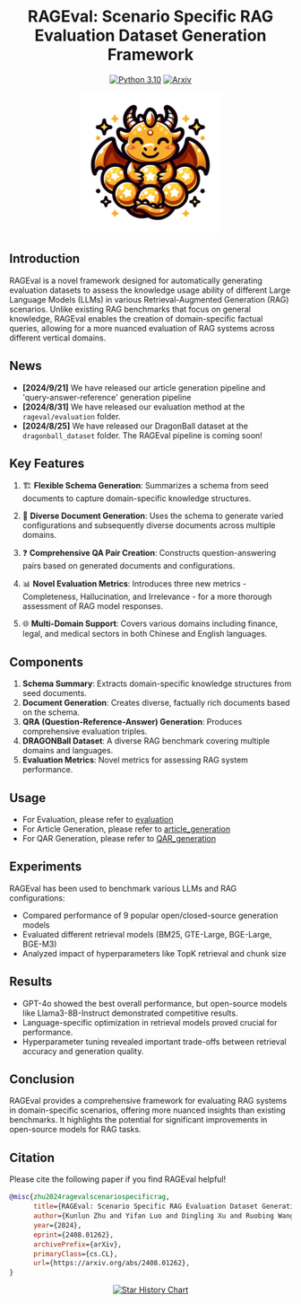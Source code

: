 <h1 align="center">RAGEval: Scenario Specific RAG Evaluation Dataset Generation Framework</h1>
<div align="center">

[![Python 3.10](https://img.shields.io/badge/python-%E2%89%A53.10-blue)](https://www.python.org/downloads/release/python-3109/)
[![Arxiv](https://img.shields.io/badge/arXiv-2408.01262-red)](https://arxiv.org/pdf/2408.01262)

</div>

<div style="display: flex; justify-content: center;">
  <div style="width: 50%; transform: scale(1.0);">
    <img src="assets/dragonball.png" style="width: 100%;" alt="dragonball">
  </div>
</div>


## Introduction

RAGEval is a novel framework designed for automatically generating evaluation datasets to assess the knowledge usage ability of different Large Language Models (LLMs) in various Retrieval-Augmented Generation (RAG) scenarios. Unlike existing RAG benchmarks that focus on general knowledge, RAGEval enables the creation of domain-specific factual queries, allowing for a more nuanced evaluation of RAG systems across different vertical domains.

## News
- **[2024/9/21]** We have released our article generation pipeline and 'query-answer-reference' generation pipeline
- **[2024/8/31]** We have released our evaluation method at the ``rageval/evaluation`` folder.
- **[2024/8/25]** We have released our DragonBall dataset at the ``dragonball_dataset`` folder. The RAGEval pipeline is coming soon!

## Key Features

1. 🏗️ **Flexible Schema Generation**: Summarizes a schema from seed documents to capture domain-specific knowledge structures.

2. 🔄 **Diverse Document Generation**: Uses the schema to generate varied configurations and subsequently diverse documents across multiple domains.

3. ❓ **Comprehensive QA Pair Creation**: Constructs question-answering pairs based on generated documents and configurations.

4. 📊 **Novel Evaluation Metrics**: Introduces three new metrics - Completeness, Hallucination, and Irrelevance - for a more thorough assessment of RAG model responses.

5. 🌐 **Multi-Domain Support**: Covers various domains including finance, legal, and medical sectors in both Chinese and English languages.

## Components

1. **Schema Summary**: Extracts domain-specific knowledge structures from seed documents.
2. **Document Generation**: Creates diverse, factually rich documents based on the schema.
3. **QRA (Question-Reference-Answer) Generation**: Produces comprehensive evaluation triples.
4. **DRAGONBall Dataset**: A diverse RAG benchmark covering multiple domains and languages.
5. **Evaluation Metrics**: Novel metrics for assessing RAG system performance.


## Usage

- For Evaluation, please refer to [evaluation](https://github.com/OpenBMB/RAGEval/tree/main/rageval/evaluation)
- For Article Generation, please refer to [article_generation](https://github.com/OpenBMB/RAGEval/tree/main/rageval/article_generation)
- For QAR Generation, please refer to [QAR_generation](https://github.com/OpenBMB/RAGEval/tree/main/rageval/qar_generation)

## Experiments

RAGEval has been used to benchmark various LLMs and RAG configurations:

- Compared performance of 9 popular open/closed-source generation models
- Evaluated different retrieval models (BM25, GTE-Large, BGE-Large, BGE-M3)
- Analyzed impact of hyperparameters like TopK retrieval and chunk size

## Results

- GPT-4o showed the best overall performance, but open-source models like Llama3-8B-Instruct demonstrated competitive results.
- Language-specific optimization in retrieval models proved crucial for performance.
- Hyperparameter tuning revealed important trade-offs between retrieval accuracy and generation quality.

## Conclusion

RAGEval provides a comprehensive framework for evaluating RAG systems in domain-specific scenarios, offering more nuanced insights than existing benchmarks. It highlights the potential for significant improvements in open-source models for RAG tasks.


## Citation
Please cite the following paper if you find RAGEval helpful!
```bibtex
@misc{zhu2024ragevalscenariospecificrag,
      title={RAGEval: Scenario Specific RAG Evaluation Dataset Generation Framework}, 
      author={Kunlun Zhu and Yifan Luo and Dingling Xu and Ruobing Wang and Shi Yu and Shuo Wang and Yukun Yan and Zhenghao Liu and Xu Han and Zhiyuan Liu and Maosong Sun},
      year={2024},
      eprint={2408.01262},
      archivePrefix={arXiv},
      primaryClass={cs.CL},
      url={https://arxiv.org/abs/2408.01262}, 
}
```

<p align="center">
<a href="https://star-history.com/#Significant-Gravitas/AutoGPT">
  <picture>
    <source media="(prefers-color-scheme: dark)" srcset="https://api.star-history.com/svg?repos=openbmb/rageval&type=Date&theme=dark" />
    <source media="(prefers-color-scheme: light)" srcset="https://api.star-history.com/svg?repos=openbmb/rageval&type=Date" />
    <img alt="Star History Chart" src="https://api.star-history.com/svg?repos=Significant-Gravitas/AutoGPT&type=Date" />
  </picture>
</a>
</p>
